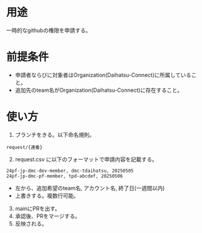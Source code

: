 # 用途
一時的なgithubの権限を申請する。

# 前提条件
- 申請者ならびに対象者はOrganization(Daihatsu-Connect)に所属していること。
- 追加先のteam名がOrganization(Daihatsu-Connect)に存在すること。

# 使い方
1. ブランチをきる。以下命名規則。
```csv
request/{連番}
```
2. request.csv に以下のフォーマットで申請内容を記載する。
```csv
24pf-jp-dmc-dev-member, dmc-tdaihatsu, 20250505
24pf-jp-dmc-pf-member, tpd-abcdef, 20250506
```
- 左から、追加希望のteam名, アカウント名, 終了日(一週間以内)
- 上書きする。複数行可能。
3. mainにPRを出す。
4. 承認後、PRをマージする。
5. 反映される。
